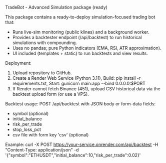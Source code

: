 TradeBot - Advanced Simulation package (ready)

This package contains a ready-to-deploy simulation-focused trading bot that:
- Runs live-sim monitoring (public klines) and a background worker.
- Provides a backtester endpoint (/api/backtest) to run historical simulations with compounding.
- Uses no pandas; pure Python indicators (EMA, RSI, ATR approximation).
- UI included (templates + static) to run backtests and view results.

Deployment:
1. Upload repository to GitHub.
2. Create a Render Web Service (Python 3.11), Build: pip install -r requirements.txt, Start: gunicorn main:app --bind 0.0.0.0:$PORT
3. If Render cannot fetch Binance (451), upload CSV historical data via the backtest upload form (or use a VPS).

Backtest usage:
POST /api/backtest with JSON body or form-data fields:
- symbol (optional)
- initial_balance
- risk_per_trade
- stop_loss_pct
- csv file with form key 'csv' (optional)

Example:
curl -X POST https://your-service.onrender.com/api/backtest -H "Content-Type: application/json" -d '{"symbol":"ETHUSDT","initial_balance":10,"risk_per_trade":0.02}'
